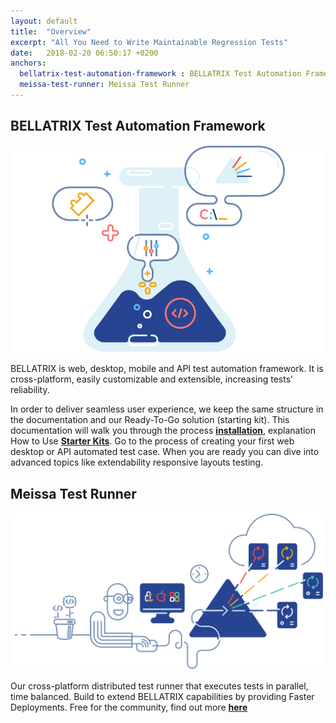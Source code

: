 ```yaml
---
layout: default
title:  "Overview"
excerpt: "All You Need to Write Maintainable Regression Tests"
date:   2018-02-20 06:50:17 +0200
anchors:
  bellatrix-test-automation-framework : BELLATRIX Test Automation Framework 
  meissa-test-runner: Meissa Test Runner
---
```

BELLATRIX Test Automation Framework 
---------------------------------------------------------

![BELLATRIX](images/bellatrix_illustration_white.png)

BELLATRIX is web, desktop, mobile and API test automation framework. It is cross-platform, easily customizable and extensible, increasing tests’ reliability.

In order to deliver seamless user experience, we keep the same structure in the documentation and our Ready-To-Go solution (starting kit).
This documentation will walk you through the process [**installation**](https://docs.bellatrix.solutions/general-information/installation-windows/), explanation How to Use [**Starter Kits**](https://docs.bellatrix.solutions/general-information/how-to-use-starter-kits/). Go to the process of creating your first web desktop or API automated test case. When you are ready you can dive into advanced topics like extendability responsive layouts testing.

Meissa Test Runner
------------------
![Meissa](images/meissa-home-bgr.png)

Our cross-platform distributed test runner that executes tests in parallel, time balanced. Build to extend BELLATRIX capabilities by providing Faster Deployments. Free for the community, find out more [**here**](https://meissarunner.com/)
